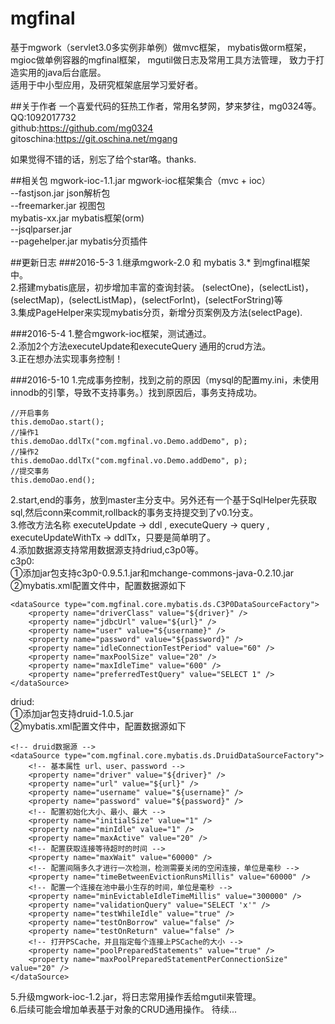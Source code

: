 # mgfinal
基于mgwork（servlet3.0多实例非单例）做mvc框架，
mybatis做orm框架，
mgioc做单例容器的mgfinal框架，
mgutil做日志及常用工具方法管理，
致力于打造实用的java后台底层。<br/>
适用于中小型应用，及研究框架底层学习爱好者。

##关于作者
一个喜爱代码的狂热工作者，常用名梦网，梦来梦往，mg0324等。<br/>
QQ:1092017732<br/>
github:https://github.com/mg0324<br/>
gitoschina:https://git.oschina.net/mgang<br/>

如果觉得不错的话，别忘了给个star咯。thanks.<br/>

##相关包
mgwork-ioc-1.1.jar mgwork-ioc框架集合（mvc + ioc）<br/>
	--fastjson.jar json解析包<br/>
	--freemarker.jar 视图包<br/>
mybatis-xx.jar 	   mybatis框架(orm)<br/>
	--jsqlparser.jar <br/>
	--pagehelper.jar mybatis分页插件<br/>

##更新日志
###2016-5-3
1.继承mgwork-2.0 和 mybatis 3.* 到mgfinal框架中。<br/>
2.搭建mybatis底层，初步增加丰富的查询封装。
(selectOne)，(selectList)，(selectMap)，(selectListMap)，(selectForInt)，(selectForString)等<br/>
3.集成PageHelper来实现mybatis分页，新增分页案例及方法(selectPage).<br/>

###2016-5-4
1.整合mgwork-ioc框架，测试通过。<br/>
2.添加2个方法executeUpdate和executeQuery 通用的crud方法。<br/>
3.正在想办法实现事务控制！

###2016-5-10
1.完成事务控制，找到之前的原因（mysql的配置my.ini，未使用innodb的引擎，导致不支持事务。）找到原因后，事务支持成功。<br/>

	//开启事务
	this.demoDao.start();
	//操作1
	this.demoDao.ddlTx("com.mgfinal.vo.Demo.addDemo", p);
	//操作2
	this.demoDao.ddlTx("com.mgfinal.vo.Demo.addDemo", p);
	//提交事务
	this.demoDao.end();

2.start,end的事务，放到master主分支中。另外还有一个基于SqlHelper先获取sql,然后conn来commit,rollback的事务支持提交到了v0.1分支。<br/>
3.修改方法名称 executeUpdate -> ddl , executeQuery -> query , executeUpdateWithTx -> ddlTx，只要是简单明了。<br/>
4.添加数据源支持常用数据源支持driud,c3p0等。<br/>
c3p0:<br/>
①添加jar包支持c3p0-0.9.5.1.jar和mchange-commons-java-0.2.10.jar<br/>
②mybatis.xml配置文件中，配置数据源如下

	<dataSource type="com.mgfinal.core.mybatis.ds.C3P0DataSourceFactory">
        <property name="driverClass" value="${driver}" />
        <property name="jdbcUrl" value="${url}" />
        <property name="user" value="${username}" />
        <property name="password" value="${password}" />
        <property name="idleConnectionTestPeriod" value="60" />
        <property name="maxPoolSize" value="20" />
        <property name="maxIdleTime" value="600" />
        <property name="preferredTestQuery" value="SELECT 1" />
    </dataSource>
driud:<br/>
①添加jar包支持druid-1.0.5.jar<br/>
②mybatis.xml配置文件中，配置数据源如下

	<!-- druid数据源 -->
    <dataSource type="com.mgfinal.core.mybatis.ds.DruidDataSourceFactory">
    	<!-- 基本属性 url、user、password -->  
    	<property name="driver" value="${driver}" />
	    <property name="url" value="${url}" />  
	    <property name="username" value="${username}" />  
	    <property name="password" value="${password}" />  
	    <!-- 配置初始化大小、最小、最大 -->  
	    <property name="initialSize" value="1" />  
	    <property name="minIdle" value="1" />   
	    <property name="maxActive" value="20" />  
	    <!-- 配置获取连接等待超时的时间 -->  
	    <property name="maxWait" value="60000" />  
	    <!-- 配置间隔多久才进行一次检测，检测需要关闭的空闲连接，单位是毫秒 -->  
	    <property name="timeBetweenEvictionRunsMillis" value="60000" />  
	    <!-- 配置一个连接在池中最小生存的时间，单位是毫秒 -->  
	    <property name="minEvictableIdleTimeMillis" value="300000" />  
	    <property name="validationQuery" value="SELECT 'x'" />  
	    <property name="testWhileIdle" value="true" />  
	    <property name="testOnBorrow" value="false" />  
	    <property name="testOnReturn" value="false" />  
	    <!-- 打开PSCache，并且指定每个连接上PSCache的大小 -->  
	    <property name="poolPreparedStatements" value="true" />  
	    <property name="maxPoolPreparedStatementPerConnectionSize" value="20" />  
    </dataSource>
5.升级mgwork-ioc-1.2.jar，将日志常用操作丢给mgutil来管理。<br/>
6.后续可能会增加单表基于对象的CRUD通用操作。
待续...

